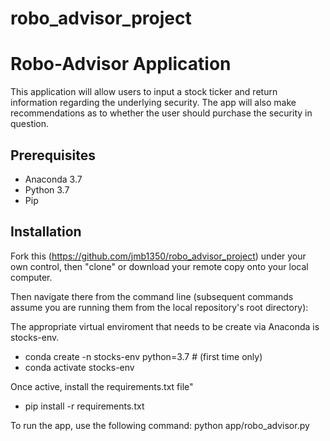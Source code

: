 # robo_advisor_project

# Robo-Advisor Application

This application will allow users to input a stock ticker and return information regarding the underlying security. The app will also make recommendations as to whether the user should purchase the security in question. 

## Prerequisites

  + Anaconda 3.7
  + Python 3.7
  + Pip

## Installation

Fork this (https://github.com/jmb1350/robo_advisor_project) under your own control, then "clone" or download your remote copy onto your local computer.

Then navigate there from the command line (subsequent commands assume you are running them from the local repository's root directory):

The appropriate virtual enviroment that needs to be create via Anaconda is stocks-env. 


- conda create -n stocks-env python=3.7 # (first time only)
- conda activate stocks-env


Once active, install the requirements.txt file"

- pip install -r requirements.txt


To run the app, use the following command:
python app/robo_advisor.py

